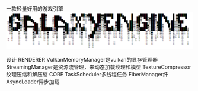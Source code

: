一款轻量好用的游戏引擎
![Image text](https://github.com/GalaxyEngines/GalaxyEngine/blob/main/LOGO/LOGO.png)

设计 
RENDERER
VulkanMemoryManager是vulkan的显存管理器
StreamingManager是资源流管理，来动态加载纹理和模型
TextureCompressor纹理压缩和解压缩
CORE
TaskScheduler多线程任务
FiberManager纤
AsyncLoader异步加载